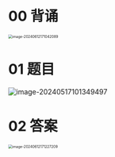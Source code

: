 # 00 背诵

<img src="https://cvp.oss-cn-shanghai.aliyuncs.com/picgo/202406121710743.png" alt="image-20240612171042089" style="zoom:50%;" />



# 01 题目

![image-20240517101349497](https://cvp.oss-cn-shanghai.aliyuncs.com/picgo/202405171013574.png)

# 02 答案

<img src="https://cvp.oss-cn-shanghai.aliyuncs.com/picgo/202406121712110.png" alt="image-20240612171227209" style="zoom:50%;" />